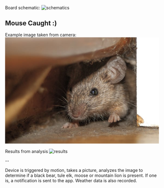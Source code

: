 ## 
Board schematic:
![schematics](https://github.com/PaulTR/GoCodeColorado-IoT-ML/blob/master/schematic.png?raw=true)

## Mouse Caught :)

Example image taken from camera:
![camera sample](https://github.com/khalidelaggan/machinelearning/blob/master/mice.jpg)


Results from analysis
![results](https://github.com/PaulTR/GoCodeColorado-IoT-ML/blob/master/results.png)


--

Device is triggered by motion, takes a picture, analyzes the image to determine if a black bear, tule elk, moose or mountain lion is present. If one is, a notification is sent to the app. Weather data is also recorded.
